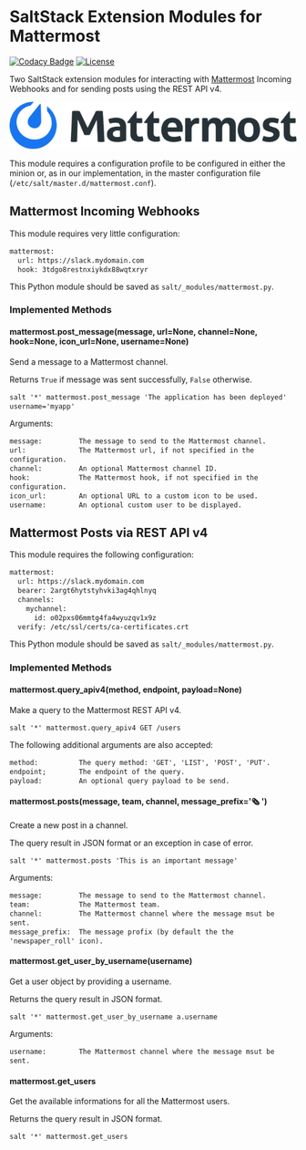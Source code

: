 # SaltStack Extension Modules for Mattermost

[![Codacy Badge](https://api.codacy.com/project/badge/Grade/277eff921fb34e05a543e9a52e234bc9)](https://www.codacy.com/app/madrisan/saltstack-mattermost?utm_source=github.com&amp;utm_medium=referral&amp;utm_content=madrisan/saltstack-mattermost&amp;utm_campaign=Badge_Grade)
[![License](https://img.shields.io/badge/License-Apache--2.0-blue.svg)](https://spdx.org/licenses/Apache-2.0.html)

Two SaltStack extension modules for interacting with [Mattermost](https://mattermost.com/) Incoming Webhooks
and for sending posts using the REST API v4.

![](images/mattermost_logo.png?raw=true)

This module requires a configuration profile to be configured in either the minion or, as in our implementation, in the master configuration file (`/etc/salt/master.d/mattermost.conf`).

## Mattermost Incoming Webhooks

This module requires very little configuration:

    mattermost:
      url: https://slack.mydomain.com
      hook: 3tdgo8restnxiykdx88wqtxryr

This Python module should be saved as `salt/_modules/mattermost.py`.

### Implemented Methods

#### mattermost.post_message(message, url=None, channel=None, hook=None, icon_url=None, username=None)

Send a message to a Mattermost channel.

Returns `True` if message was sent successfully, `False` otherwise.

    salt '*' mattermost.post_message 'The application has been deployed' username='myapp'

Arguments:

    message:         The message to send to the Mattermost channel.
    url:             The Mattermost url, if not specified in the configuration.
    channel:         An optional Mattermost channel ID.
    hook:            The Mattermost hook, if not specified in the configuration.
    icon_url:        An optional URL to a custom icon to be used.
    username:        An optional custom user to be displayed.

## Mattermost Posts via REST API v4

This module requires the following configuration:

    mattermost:
      url: https://slack.mydomain.com
      bearer: 2argt6hytstyhvki3ag4qhlnyq
      channels:
        mychannel:
          id: o02pxs06mmtg4fa4wyuzqv1x9z
      verify: /etc/ssl/certs/ca-certificates.crt

This Python module should be saved as `salt/_modules/mattermost.py`.

### Implemented Methods

#### mattermost.query_apiv4(method, endpoint, payload=None)

Make a query to the Mattermost REST API v4.

    salt '*' mattermost.query_apiv4 GET /users

The following additional arguments are also accepted:

    method:          The query method: 'GET', 'LIST', 'POST', 'PUT'.
    endpoint;        The endpoint of the query.
    payload:         An optional query payload to be send.

#### mattermost.posts(message, team, channel, message_prefix=':newspaper_roll: ')

Create a new post in a channel.

The query result in JSON format or an exception in case of error.

    salt '*' mattermost.posts 'This is an important message'

Arguments:

    message:         The message to send to the Mattermost channel.
    team:            The Mattermost team.
    channel:         The Mattermost channel where the message msut be sent.
    message_prefix:  The message profix (by default the the 'newspaper_roll' icon).

#### mattermost.get_user_by_username(username)

Get a user object by providing a username.

Returns the query result in JSON format.

    salt '*' mattermost.get_user_by_username a.username

Arguments:

    username:        The Mattermost channel where the message msut be sent.

#### mattermost.get_users

Get the available informations for all the Mattermost users.

Returns the query result in JSON format.

    salt '*' mattermost.get_users

